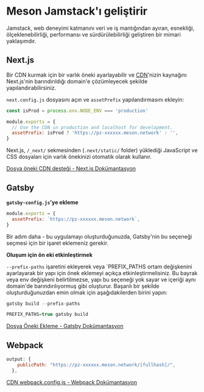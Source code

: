 # Meson Jamstack'ı geliştirir

Jamstack, web deneyimi katmanını veri ve iş mantığından ayıran, esnekliği, ölçeklenebilirliği, performansı ve sürdürülebilirliği geliştiren bir mimari yaklaşımdır.

## Next.js

Bir CDN kurmak için bir varlık öneki ayarlayabilir ve [CDN](https://docs.meson.network/glossary.html#cdn-content-delivery-network)'nizin kaynağını Next.js'nin barındırıldığı domain'e çözümleyecek şekilde yapılandırabilirsiniz.

`next.config.js` dosyasını açın ve `assetPrefix` yapılandırmasını ekleyin:

```jsx
const isProd = process.env.NODE_ENV === 'production'

module.exports = {
  // Use the CDN in production and localhost for development.
  assetPrefix: isProd ? 'https://pz-xxxxxx.meson.network' : '',
}
```

Next.js, `/_next/` sekmesinden (`.next/static/` folder) yüklediği JavaScript ve CSS dosyaları için varlık önekinizi otomatik olarak kullanır.

[Dosya öneki CDN desteği - Next.js Dokümantasyon](https://nextjs.org/docs/api-reference/next.config.js/cdn-support-with-asset-prefix)

## Gatsby

**`gatsby-config.js`'ye ekleme**

```jsx
module.exports = {
  assetPrefix: `https://pz-xxxxxx.meson.network`,
}
```

Bir adım daha - bu uygulamayı oluşturduğunuzda, Gatsby'nin bu seçeneği seçmesi için bir işaret eklemeniz gerekir.

**Oluşum için ön eki etkinleştirmek**

`--prefix-paths` işaretini ekleyerek veya `PREFIX_PATHS ortam değişkenini ayarlayarak bir yapı için önek eklemeyi açıkça etkinleştirmelisiniz. Bu bayrak veya env değişkeni belirtilmezse, yapı bu seçeneği yok sayar ve içeriği aynı domain'de barındırılıyormuş gibi oluşturur. Başarılı bir şekilde oluşturduğunuzdan emin olmak için aşağıdakilerden birini yapın:

```jsx
gatsby build --prefix-paths
```

```jsx
PREFIX_PATHS=true gatsby build
```

[Dosya Öneki Ekleme - Gatsby Dokümantasyon](https://www.gatsbyjs.com/docs/how-to/previews-deploys-hosting/asset-prefix/)

## Webpack

```jsx
output: {
    publicPath: "https://pz-xxxxxx.meson.network/[fullhash]/",
  },
```

[CDN webpack.config.js - Webpack Dokümantasyon](https://webpack.js.org/loaders/html-loader/#cdn)